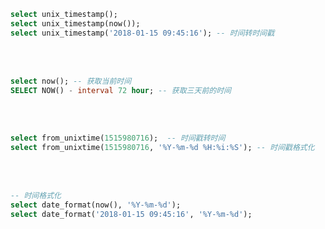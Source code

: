 
```sql
select unix_timestamp();
select unix_timestamp(now());
select unix_timestamp('2018-01-15 09:45:16'); -- 时间转时间戳
```

<br><br>


```sql
select now(); -- 获取当前时间  
SELECT NOW() - interval 72 hour; -- 获取三天前的时间
```

<br><br>


```sql
select from_unixtime(1515980716);  -- 时间戳转时间
select from_unixtime(1515980716, '%Y-%m-%d %H:%i:%S'); -- 时间戳格式化
```




<br><br>


```sql
-- 时间格式化
select date_format(now(), '%Y-%m-%d');
select date_format('2018-01-15 09:45:16', '%Y-%m-%d');
```